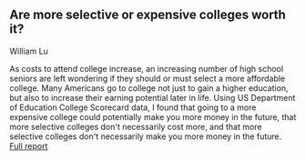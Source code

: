 ## Are more selective or expensive colleges worth it?
William Lu

As costs to attend college increase, an increasing number of high school seniors are left wondering if they should or must select a more affordable college. Many Americans go to college not just to gain a higher education, but also to increase their earning potential later in life. Using US Department of Education College Scorecard data, I found that going to a more expensive college could potentially make you more money in the future, that more selective colleges don't necessarily cost more, and that more selective colleges don't necessarily make you more money in the future. [Full report](https://github.com/williamalu/ThinkStats2/blob/master/code/reports/report1.md)
